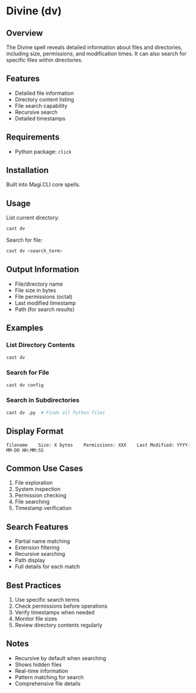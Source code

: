 # Divine (dv)

## Overview
The Divine spell reveals detailed information about files and directories, including size, permissions, and modification times. It can also search for specific files within directories.

## Features
- Detailed file information
- Directory content listing
- File search capability
- Recursive search
- Detailed timestamps

## Requirements
- Python package: `click`

## Installation
Built into Magi.CLI core spells.

## Usage
List current directory:
```bash
cast dv
```

Search for file:
```bash
cast dv <search_term>
```

## Output Information
- File/directory name
- File size in bytes
- File permissions (octal)
- Last modified timestamp
- Path (for search results)

## Examples

### List Directory Contents
```bash
cast dv
```

### Search for File
```bash
cast dv config
```

### Search in Subdirectories
```bash
cast dv .py  # Finds all Python files
```

## Display Format
```
filename    Size: X bytes    Permissions: XXX    Last Modified: YYYY-MM-DD HH:MM:SS
```

## Common Use Cases
1. File exploration
2. System inspection
3. Permission checking
4. File searching
5. Timestamp verification

## Search Features
- Partial name matching
- Extension filtering
- Recursive searching
- Path display
- Full details for each match

## Best Practices
1. Use specific search terms
2. Check permissions before operations
3. Verify timestamps when needed
4. Monitor file sizes
5. Review directory contents regularly

## Notes
- Recursive by default when searching
- Shows hidden files
- Real-time information
- Pattern matching for search
- Comprehensive file details